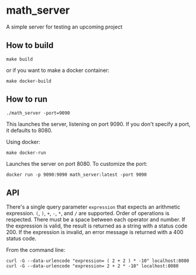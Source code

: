 # math_server

A  simple server for testing an upcoming project

## How to build

`make build`

or if you want to make a docker container:

`make docker-build`

## How to run

`./math_server -port=9090`

This launches the server, listening on port 9090. If you don't specify a port, it defaults to 8080.

Using docker:

`make docker-run`

Launches the server on port 8080. To customize the port:

`docker run -p 9090:9090 math_server:latest -port 9090`

## API

There's a single query parameter `expression` that expects an arithmetic expression. `(`, `)`, `+`, `-`, `*`, and `/` are supported.
Order of operations is respected.
There must be a space between each operator and number. If the expression is valid, the result is returned as a string with a status code 200.
If the expression is invalid, an error message is returned with a 400 status code.

From the command line:

`curl -G --data-urlencode "expression= ( 2 + 2 ) * -10" localhost:8080`
`curl -G --data-urlencode "expression= 2 + 2 * -10" localhost:8080`


